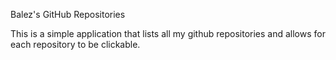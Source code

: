 Balez's GitHub Repositories

This is a simple application that lists all my github repositories and allows for each repository to be clickable.
